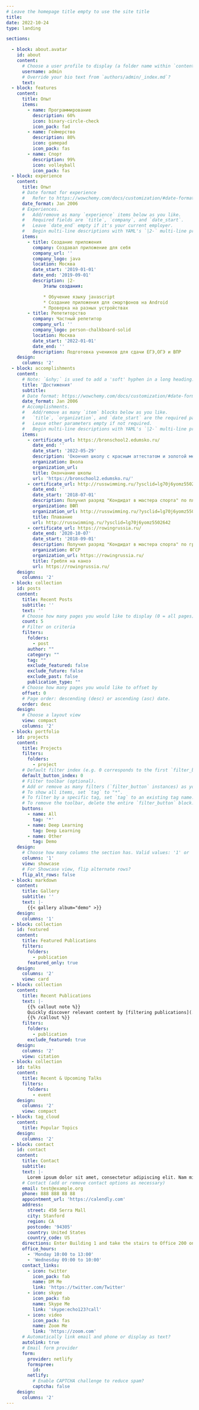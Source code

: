 ```yaml
---
# Leave the homepage title empty to use the site title
title:
date: 2022-10-24
type: landing

sections:

  - block: about.avatar
    id: about
    content:
      # Choose a user profile to display (a folder name within `content/authors/`)
      username: admin
      # Override your bio text from `authors/admin/_index.md`?
      text:
  - block: features
    content:
      title: Опыт
      items:
        - name: Программирование
          description: 60%
          icon: binary-circle-check
          icon_pack: fad
        - name: Геймерство
          description: 80%
          icon: gamepad
          icon_pack: fas
        - name: Спорт
          description: 99%
          icon: volleyball
          icon_pack: fas
  - block: experience
    content:
      title: Опыт
      # Date format for experience
      #   Refer to https://wowchemy.com/docs/customization/#date-format
      date_format: Jan 2006
      # Experiences.
      #   Add/remove as many `experience` items below as you like.
      #   Required fields are `title`, `company`, and `date_start`.
      #   Leave `date_end` empty if it's your current employer.
      #   Begin multi-line descriptions with YAML's `|2-` multi-line prefix.
      items:
        - title: Cоздание приложения
          company: Создавал приложение для себя
          company_url: ''
          company_logo: java
          location: Москва
          date_start: '2019-01-01'
          date_end: '2019-09-01'
          description: |2-
              Этапы создания:

              * Обучение языку javascript
              * Создание приложения для смартфонов на Android 
              * Проверка на разных устройствах
        - title: Репетиторство
          company: Частный репетитор
          company_url: ''
          company_logo: person-chalkboard-solid
          location: Москва
          date_start: '2022-01-01'
          date_end: ''
          description: Подготовка учеников для сдачи ЕГЭ,ОГЭ и ВПР
    design:
      columns: '2'
  - block: accomplishments
    content:
      # Note: `&shy;` is used to add a 'soft' hyphen in a long heading.
      title: 'Достижения'
      subtitle:
      # Date format: https://wowchemy.com/docs/customization/#date-format
      date_format: Jan 2006
      # Accomplishments.
      #   Add/remove as many `item` blocks below as you like.
      #   `title`, `organization`, and `date_start` are the required parameters.
      #   Leave other parameters empty if not required.
      #   Begin multi-line descriptions with YAML's `|2-` multi-line prefix.
      items:
        - certificate_url: https://bronschool2.edumsko.ru/
          date_end: ''
          date_start: '2022-05-29'
          description: 'Окончил школу с красным аттестатом и золотой медалью'
          organization: Школа
          organization_url:
          title: Окончание школы
          url: 'https://bronschool2.edumsko.ru/'
        - certificate_url: http://russwimming.ru/?ysclid=lg70j6yomz5502642
          date_end: ''
          date_start: '2018-07-01'
          description: Получил разряд "Кондидат в мастера спорта" по плаванию
          organization: ВФП
          organization_url: http://russwimming.ru/?ysclid=lg70j6yomz5502642
          title: Плавание
          url: http://russwimming.ru/?ysclid=lg70j6yomz5502642
        - certificate_url: https://rowingrussia.ru/
          date_end: '2020-10-07'
          date_start: '2018-09-01'
          description: Получил разряд "Кондидат в мастера спорта" по гребле каноэ
          organization: ФГСР
          organization_url: https://rowingrussia.ru/
          title: Гребля на каноэ
          url: https://rowingrussia.ru/
    design:
      columns: '2'
  - block: collection
    id: posts
    content:
      title: Recent Posts
      subtitle: ''
      text: ''
      # Choose how many pages you would like to display (0 = all pages)
      count: 5
      # Filter on criteria
      filters:
        folders:
          - post
        author: ""
        category: ""
        tag: ""
        exclude_featured: false
        exclude_future: false
        exclude_past: false
        publication_type: ""
      # Choose how many pages you would like to offset by
      offset: 0
      # Page order: descending (desc) or ascending (asc) date.
      order: desc
    design:
      # Choose a layout view
      view: compact
      columns: '2'
  - block: portfolio
    id: projects
    content:
      title: Projects
      filters:
        folders:
          - project
      # Default filter index (e.g. 0 corresponds to the first `filter_button` instance below).
      default_button_index: 0
      # Filter toolbar (optional).
      # Add or remove as many filters (`filter_button` instances) as you like.
      # To show all items, set `tag` to "*".
      # To filter by a specific tag, set `tag` to an existing tag name.
      # To remove the toolbar, delete the entire `filter_button` block.
      buttons:
        - name: All
          tag: '*'
        - name: Deep Learning
          tag: Deep Learning
        - name: Other
          tag: Demo
    design:
      # Choose how many columns the section has. Valid values: '1' or '2'.
      columns: '1'
      view: showcase
      # For Showcase view, flip alternate rows?
      flip_alt_rows: false
  - block: markdown
    content:
      title: Gallery
      subtitle: ''
      text: |-
        {{< gallery album="demo" >}}
    design:
      columns: '1'
  - block: collection
    id: featured
    content:
      title: Featured Publications
      filters:
        folders:
          - publication
        featured_only: true
    design:
      columns: '2'
      view: card
  - block: collection
    content:
      title: Recent Publications
      text: |-
        {{% callout note %}}
        Quickly discover relevant content by [filtering publications](./publication/).
        {{% /callout %}}
      filters:
        folders:
          - publication
        exclude_featured: true
    design:
      columns: '2'
      view: citation
  - block: collection
    id: talks
    content:
      title: Recent & Upcoming Talks
      filters:
        folders:
          - event
    design:
      columns: '2'
      view: compact
  - block: tag_cloud
    content:
      title: Popular Topics
    design:
      columns: '2'
  - block: contact
    id: contact
    content:
      title: Contact
      subtitle:
      text: |-
        Lorem ipsum dolor sit amet, consectetur adipiscing elit. Nam mi diam, venenatis ut magna et, vehicula efficitur enim.
      # Contact (add or remove contact options as necessary)
      email: test@example.org
      phone: 888 888 88 88
      appointment_url: 'https://calendly.com'
      address:
        street: 450 Serra Mall
        city: Stanford
        region: CA
        postcode: '94305'
        country: United States
        country_code: US
      directions: Enter Building 1 and take the stairs to Office 200 on Floor 2
      office_hours:
        - 'Monday 10:00 to 13:00'
        - 'Wednesday 09:00 to 10:00'
      contact_links:
        - icon: twitter
          icon_pack: fab
          name: DM Me
          link: 'https://twitter.com/Twitter'
        - icon: skype
          icon_pack: fab
          name: Skype Me
          link: 'skype:echo123?call'
        - icon: video
          icon_pack: fas
          name: Zoom Me
          link: 'https://zoom.com'
      # Automatically link email and phone or display as text?
      autolink: true
      # Email form provider
      form:
        provider: netlify
        formspree:
          id:
        netlify:
          # Enable CAPTCHA challenge to reduce spam?
          captcha: false
    design:
      columns: '2'
---
```


